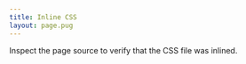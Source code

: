 ```yaml
---
title: Inline CSS
layout: page.pug
---
```


Inspect the page source to verify that the CSS file was inlined.
